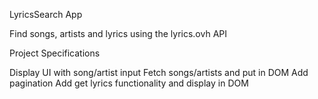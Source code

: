 LyricsSearch App


Find songs, artists and lyrics using the lyrics.ovh API

Project Specifications


Display UI with song/artist input
Fetch songs/artists and put in DOM
Add pagination
Add get lyrics functionality and display in DOM

